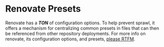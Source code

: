 # Renovate Presets

Renovate has a ***TON*** of configuration options.  To help prevent sprawl, it
offers a mechanism for centralizing common presets in files that can then be
referenced from other repository deployments.  For more info on renovate,
its configuration options, and presets,
[please RTFM](https://docs.renovatebot.com/config-presets/).
